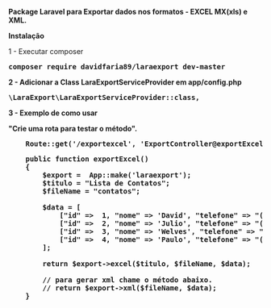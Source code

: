 **Package Laravel para Exportar dados nos
formatos - EXCEL MX(xls) e XML.**

**Instalação**

1 - Executar composer <br>
<pre>
<b>composer require davidfaria89/laraexport dev-master<b>
</pre>

2 - Adicionar a Class **LaraExportServiceProvider** em app/config.php <br>
<pre>
<b>\LaraExport\LaraExportServiceProvider::class,</b>
</pre>

3 - Exemplo de como usar

<b>"Crie uma rota para testar o método".<b><br>
<pre>
    Route::get('/exportexcel', 'ExportController@exportExcel');
</pre>

<pre>
    public function exportExcel() 
    {
        $export =  App::make('laraexport');
        $titulo = "Lista de Contatos";
        $fileName = "contatos";
    
        $data = [
            ["id" =>  1, "nome" => 'David', "telefone" => "(31) 9-8766 0980" ],
            ["id" =>  2, "nome" => 'Julio', "telefone" => "(19) 9-3445 98733" ],
            ["id" =>  3, "nome" => 'Welves', "telefone" => "(11) 9-7654 9105" ],
            ["id" =>  4, "nome" => 'Paulo', "telefone" => "(33) 9-9863 3245" ]
        ];
    
        return $export->excel($titulo, $fileName, $data);
    
        // para gerar xml chame o método abaixo.
        // return $export->xml($fileName, $data);
    }
</pre>
